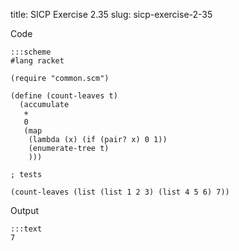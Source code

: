 title: SICP Exercise 2.35
slug: sicp-exercise-2-35

Code
```
:::scheme
#lang racket

(require "common.scm")

(define (count-leaves t)
  (accumulate
   +
   0
   (map 
    (lambda (x) (if (pair? x) 0 1))
    (enumerate-tree t)
    )))

; tests

(count-leaves (list (list 1 2 3) (list 4 5 6) 7))
```

Output
```
:::text
7
```

